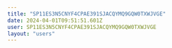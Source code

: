 ```yaml
---
title: "SP11ES3N5CNYF4CPAE391SJACQYMQ9GQW0TXWJVGE"
date: 2024-04-01T09:51:51.601Z
user: SP11ES3N5CNYF4CPAE391SJACQYMQ9GQW0TXWJVGE
layout: "users"
---
```

    
